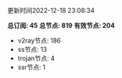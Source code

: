更新时间2022-12-18 23:08:34

**总订阅: 45**
**总节点: 819**
**有效节点: 204**
- v2ray节点: 186
- ss节点: 13
- trojan节点: 4
- ssr节点: 1
